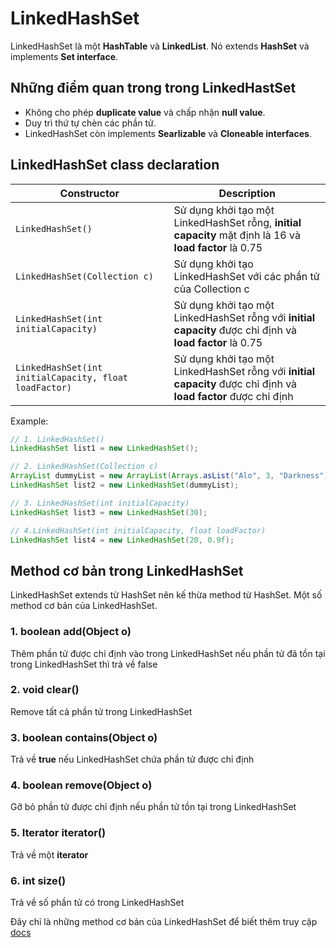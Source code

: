 # LinkedHashSet
LinkedHashSet là một **HashTable** và **LinkedList**. Nó extends **HashSet** và implements **Set interface**.
## Những điểm quan trong trong LinkedHastSet
- Không cho phép **duplicate value** và chấp nhận **null value**.
- Duy trì thứ tự chèn các phần tử.
- LinkedHashSet còn implements **Searlizable** và **Cloneable interfaces**.
## LinkedHashSet class declaration
Constructor | Description
------------ | -------------
```LinkedHashSet()``` | Sử dụng khởi tạo một LinkedHashSet rỗng, **initial capacity** mặt định là 16 và **load factor** là 0.75
```LinkedHashSet(Collection c)``` | Sử dụng khởi tạo LinkedHashSet với các phần tử của Collection c
```LinkedHashSet(int initialCapacity)``` | Sử dụng khởi tạo một LinkedHashSet rỗng với **initial capacity** được chỉ định và **load factor** là 0.75
```LinkedHashSet(int initialCapacity, float loadFactor)``` | Sử dụng khởi tạo một LinkedHashSet rỗng với **initial capacity** được chỉ định và **load factor** được chỉ định

Example:
```java
// 1. LinkedHashSet()
LinkedHashSet list1 = new LinkedHashSet();

// 2. LinkedHashSet(Collection c)
ArrayList dummyList = new ArrayList(Arrays.asList("Alo", 3, "Darkness"));
LinkedHashSet list2 = new LinkedHashSet(dummyList);

// 3. LinkedHashSet(int initialCapacity)
LinkedHashSet list3 = new LinkedHashSet(30);

// 4.LinkedHashSet(int initialCapacity, float loadFactor)
LinkedHashSet list4 = new LinkedHashSet(20, 0.9f);
```
## Method cơ bản trong LinkedHashSet
LinkedHashSet extends từ HashSet nên kế thừa method từ HashSet. Một số method cơ bản của LinkedHashSet. 
### 1. boolean add(Object o)
Thêm phần tử được chỉ định vào trong LinkedHashSet nếu phần tử đã tồn tại trong LinkedHashSet thì trả về false
### 2. void clear()
Remove tất cả phần tử trong LinkedHashSet
### 3. boolean contains(Object o)
Trả về **true** nếu LinkedHashSet chứa phần tử được chỉ định
### 4. boolean remove(Object o)
Gỡ bỏ phần tử được chỉ định nếu phần tử tồn tại trong LinkedHashSet
### 5. Iterator iterator()
Trả về một **iterator**
### 6. int size()
Trả về số phần tử có trong LinkedHashSet

Đây chỉ là những method cơ bản của LinkedHashSet để biết thêm truy cập [docs](http://docs.oracle.com/javase/8/docs/api/java/util/LinkedHashSet.html)

